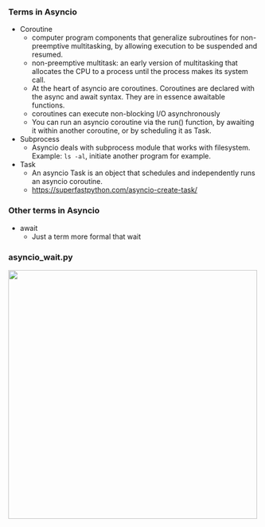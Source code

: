 ### Terms in Asyncio

- Coroutine
  - computer program components that generalize subroutines for non-preemptive multitasking, by allowing execution to be suspended and resumed. 
  - non-preemptive multitask: an early version of multitasking that allocates the CPU to a process until the process makes its system call.
  - At the heart of asyncio are coroutines. Coroutines are declared with the async and await syntax. They are in essence awaitable functions.
  - coroutines can execute non-blocking I/O asynchronously
  - You can run an asyncio coroutine via the run() function, by awaiting it within another coroutine, or by scheduling it as Task.
- Subprocess
  - Asyncio deals with subprocess module that works with filesystem. Example: `ls -al`, initiate another program for example.
- Task 
  - An asyncio Task is an object that schedules and independently runs an asyncio coroutine.
  - https://superfastpython.com/asyncio-create-task/

### Other terms in Asyncio
- await 
  - Just a term more formal that wait


### asyncio_wait.py

<img src="https://user-images.githubusercontent.com/33477318/185338417-9feab028-b726-49c3-ad40-c7e887dbf34e.png" width="500">
